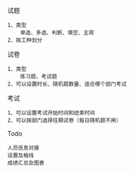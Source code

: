 试题

    1、类型
        单选、多选、判断、填空、主观
    2、按工种划分

试卷

    1、类型
        练习题、考试题
    2、可以设置时长、随机题数量、适合哪个部门考试
    
考试

    1、可以设置考试开始时间和结束时间
    2、可以按部门选择往期试卷（每日随机题不用）
    
Todo

    人员信息对接
    设置及格线
    成绩汇总及图表
    